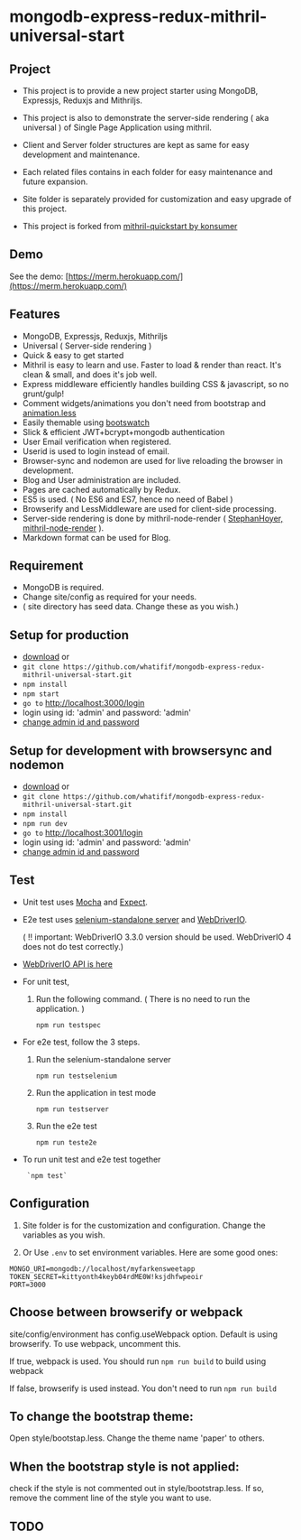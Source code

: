 # mongodb-express-redux-mithril-universal-start

## Project

- This project is to provide a new project starter using MongoDB, Expressjs, Reduxjs and Mithriljs.

- This project is also to demonstrate the server-side rendering ( aka universal ) of Single Page Application using mithril.

- Client and Server folder structures are kept as same for easy development and maintenance.

- Each related files contains in each folder for easy maintenance and future expansion.

- Site folder is separately provided for customization and easy upgrade of this project.
	
- This project is forked from [mithril-quickstart by konsumer](https://github.com/konsumer/mithril-quickstart)

## Demo

   See the demo: [https://merm.herokuapp.com/](https://merm.herokuapp.com/) 

## Features

-  MongoDB, Expressjs, Reduxjs, Mithriljs
-  Universal ( Server-side rendering )
-  Quick & easy to get started
-  Mithril is easy to learn and use. Faster to load & render than react. It's clean & small, and does it's job well.
-  Express middleware efficiently handles building CSS & javascript, so no grunt/gulp!
-  Comment widgets/animations you don't need from bootstrap and [animation.less](https://github.com/machito/animate.less)
-  Easily themable using [bootswatch](http://bootswatch.com/)
-  Slick & efficient JWT+bcrypt+mongodb authentication
-  User Email verification when registered.
-  Userid is used to login instead of email.
-  Browser-sync and nodemon are used for live reloading the browser in development.
-  Blog and User administration are included.
-  Pages are cached automatically by Redux. 
-  ES5 is used. ( No ES6 and ES7, hence no need of Babel )
-  Browserify and LessMiddleware are used for client-side processing.
-  Server-side rendering is done by mithril-node-render ( [StephanHoyer, mithril-node-render](https://github.com/StephanHoyer/mithril-node-render) ).
-  Markdown format can be used for Blog. 

## Requirement
-   MongoDB is required.
-   Change site/config as required for your needs.
-   ( site directory has seed data. Change these as you wish.)

## Setup for production 
-  [download](https://github.com/whatifif/mongodb-express-redux-mithril-universal-start/archive/master.zip) or
-  `git clone https://github.com/whatifif/mongodb-express-redux-mithril-universal-start.git`
-  `npm install`
-  `npm start`
-  `go to` [http://localhost:3000/login](http://localhost:3000/login)
-  login using id: 'admin' and password: 'admin'
-  [change admin id and password](http://localhost:3000/user)  

## Setup for development with browsersync and nodemon  
-  [download](https://github.com/whatifif/mongodb-express-redux-mithril-universal-start/archive/master.zip) or
-  `git clone https://github.com/whatifif/mongodb-express-redux-mithril-universal-start.git`
-  `npm install`
-  `npm run dev`
-  `go to` [http://localhost:3001/login](http://localhost:3001/login)
-  login using id: 'admin' and password: 'admin'
-  [change admin id and password](http://localhost:3001/user) 

## Test
-   Unit test uses [Mocha](https://www.npmjs.com/package/mocha) and [Expect](https://www.npmjs.com/package/expect).
-	E2e test uses [selenium-standalone server](https://www.npmjs.com/package/selenium-standalone) and [WebDriverIO](https://www.npmjs.com/package/webdriverio).
 
	( !! important: WebDriverIO 3.3.0 version should be used. WebDriverIO 4 does not do test correctly.)

-   [WebDriverIO API is here](http://webdriver.io/api.html)

-	For unit test,
	
	1. Run the following command. ( There is no need to run the application. )

		`npm run testspec`

- 	For e2e test, follow the 3 steps.

	1. Run the selenium-standalone server

		`npm run testselenium`

	2. Run the application in test mode

		`npm run testserver`

	3. Run the e2e test

		`npm run teste2e`

-  To run unit test and e2e test together

		`npm test`


## Configuration

1. Site folder is for the customization and configuration.
   Change the variables as you wish.

2. Or Use `.env` to set environment variables. Here are some good ones:

```
MONGO_URI=mongodb://localhost/myfarkensweetapp
TOKEN_SECRET=kittyonth4keyb04rdME0W!ksjdhfwpeoir
PORT=3000
```

## Choose between browserify or webpack

   site/config/environment has config.useWebpack option.
   Default is using browserify. To use webpack, uncomment this. 
   
   If true, webpack is used. You should run `npm run build` to build using webpack
   
   If false, browserify is used instead. You don't need to run `npm run build`


## To change the bootstrap theme:

Open style/bootstap.less. Change the theme name 'paper' to others.

## When the bootstrap style is not applied:

check if the style is not commented out in style/bootstrap.less.
If so, remove the comment line of the style you want to use.

## TODO
